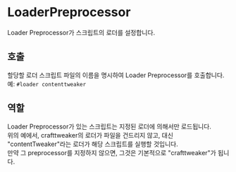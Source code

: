 # LoaderPreprocessor

Loader Preprocessor가 스크립트의 로더를 설정합니다.

## 호출

할당할 로더 스크립트 파일의 이름을 명시하여 Loader Preprocessor를 호출합니다.  
예: `#loader contenttweaker`

## 역할

Loader Preprocessor가 있는 스크립트는 지정된 로더에 의해서만 로드됩니다.  
위의 예에서, crafttweaker의 로더가 파일을 건드리지 않고, 대신 "contentTweaker"라는 로더가 해당 스크립트를 실행할 것입니다.  
만약 그 preprocessor를 지정하지 않으면, 그것은 기본적으로 "crafttweaker"가 됩니다.